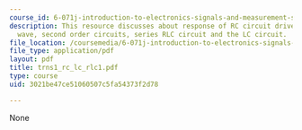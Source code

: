 ```yaml
---
course_id: 6-071j-introduction-to-electronics-signals-and-measurement-spring-2006
description: This resource discusses about response of RC circuit driven by a square
  wave, second order circuits, series RLC circuit and the LC circuit.
file_location: /coursemedia/6-071j-introduction-to-electronics-signals-and-measurement-spring-2006/3021be47ce51060507c5fa54373f2d78_trns1_rc_lc_rlc1.pdf
file_type: application/pdf
layout: pdf
title: trns1_rc_lc_rlc1.pdf
type: course
uid: 3021be47ce51060507c5fa54373f2d78

---
```

None